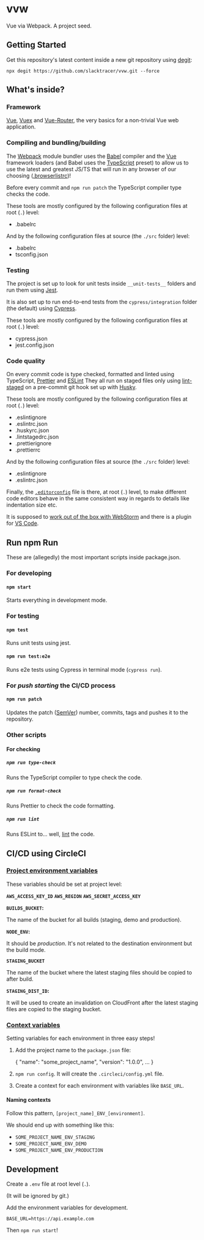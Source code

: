 #  vvw

Vue via Webpack. A project seed.

## Getting Started

Get this repository's latest content inside a new git repository using [degit](https://github.com/Rich-Harris/degit):

```
npx degit https://github.com/slacktracer/vvw.git --force
```

## What's inside?

### Framework

[Vue](https://vuejs.org/), [Vuex](https://vuex.vuejs.org/) and [Vue-Router](https://router.vuejs.org/), the very basics for a non-trivial Vue web application.

### Compiling and bundling/building

The [Webpack](https://webpack.js.org/) module bundler uses the [Babel](https://babeljs.io/)  compiler and the [Vue](https://vuejs.org/) framework loaders (and Babel uses the [TypeScript](https://www.typescriptlang.org/) preset) to allow us to use the latest and greatest JS/TS that will run in any browser of our choosing ([.browserlistrc](https://github.com/browserslist/browserslist))!

Before every commit and `npm run patch` the TypeScript compiler type checks the code.

These tools are mostly configured by the following configuration files at root (`.`) level:

- .babelrc

And by the following configuration files at source (the `./src` folder) level:

- .babelrc
- tsconfig.json


### Testing

The project is set up to look for unit tests inside `__unit-tests__` folders and run them using [Jest](https://jestjs.io/).

It is also set up to run end-to-end tests from the `cypress/integration` folder (the default) using [Cypress](https://www.cypress.io/).

These tools are mostly configured by the following configuration files at root (`.`) level:

 - cypress.json
 - jest.config.json

### Code quality

On every commit code is type checked, formatted and linted using TypeScript, [Prettier](https://prettier.io/) and [ESLint](https://eslint.org/) They all run on staged files only using [lint-staged](https://github.com/okonet/lint-staged) on a pre-commit git hook set up with [Husky](https://github.com/typicode/husky).

These tools are mostly configured by the following configuration files at root (`.`) level:

- .eslintignore
- .eslintrc.json
- .huskyrc.json
- .lintstagedrc.json
- .prettierignore
- .prettierrc

And by the following configuration files at source (the `./src` folder) level:

 - .eslintignore
 - .eslintrc.json

Finally, the [`.editorconfig`](https://editorconfig.org/) file is there, at root (`.`) level, to make different code editors behave in the same consistent way in regards to details like indentation size etc.

It is supposed to [work out of the box with WebStorm](https://github.com/JetBrains/intellij-community/tree/master/plugins/editorconfig) and there is a plugin for [VS Code](https://marketplace.visualstudio.com/items?itemName=EditorConfig.EditorConfig).

## Run npm Run

These are (allegedly) the most important scripts inside package.json.

### For developing

#### `npm start`

Starts everything in development mode.

### For testing

#### `npm test`

Runs unit tests using jest.

#### `npm run test:e2e`

Runs e2e tests using Cypress in terminal mode (`cypress run`).

### For _push starting_ the CI/CD process

#### `npm run patch`

Updates the patch ([SemVer](https://semver.org/)) number, commits, tags and pushes it to the repository.

### Other scripts

#### For checking

##### `npm run type-check`

Runs the TypeScript compiler to type check the code.

##### `npm run format-check`

Runs Prettier to check the code formatting.

##### `npm run lint`

Runs ESLint to... well, [lint](https://en.wikipedia.org/wiki/Lint_(software)) the code.

## CI/CD using CircleCI

### [Project environment variables](https://circleci.com/docs/2.0/env-vars/#setting-an-environment-variable-in-a-project)

These variables should be set at project level:

**`AWS_ACCESS_KEY_ID`**
**`AWS_REGION`**
**`AWS_SECRET_ACCESS_KEY`**

**`BUILDS_BUCKET`:**

The name of the bucket for all builds (staging, demo and production).

**`NODE_ENV`:**

It should be _production_. It's not related to the destination environment but the build mode.

**`STAGING_BUCKET`**

The name of the bucket where the latest staging files should be copied to after build.

**`STAGING_DIST_ID`:**

It will be used to create an invalidation on CloudFront after the latest staging files are copied to the staging bucket.

### [Context variables](https://circleci.com/docs/2.0/contexts/)

Setting variables for each environment in three easy steps!

1) Add the project name to the `package.json` file:

	{
		"name": "some_project_name",
		"version": "1.0.0",
		...
	}

2) `npm run config`. It will create the `.circleci/config.yml` file.

3) Create a context for each environment with variables like `BASE_URL`.

#### Naming contexts

Follow this pattern, `[project_name]_ENV_[environment]`.

We should end up with something like this:

- `SOME_PROJECT_NAME_ENV_STAGING`
- `SOME_PROJECT_NAME_ENV_DEMO`
- `SOME_PROJECT_NAME_ENV_PRODUCTION`

## Development

Create a `.env` file at root level (`.`).

(It will be ignored by git.)

Add the environment variables for development.

	BASE_URL=https://api.example.com

Then `npm run start`!
